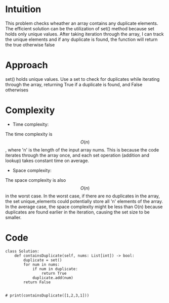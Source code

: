 # Intuition
<!-- Describe your first thoughts on how to solve this problem. -->
This problem checks wheather an array contains any duplicate elements. The efficient solution can be the utilization of set() method because set holds only unique values. After taking iteration through the array, I can track the unique elements and if any duplicate is found, the function will return the true otherwise false 

# Approach
<!-- Describe your approach to solving the problem. -->
set() holds unique values. Use a set to check for duplicates while iterating through the array, returning True if a duplicate is found, and False otherwises
# Complexity
- Time complexity:
<!-- Add your time complexity here, e.g. $$O(n)$$ -->
The time complexity is $$O(n)$$, where 'n' is the length of the input array nums. This is because the code iterates through the array once, and each set operation (addition and lookup) takes constant time on average.

- Space complexity:
<!-- Add your space complexity here, e.g. $$O(n)$$ -->
The space complexity is also $$O(n)$$ in the worst case. In the worst case, if there are no duplicates in the array, the set unique_elements could potentially store all 'n' elements of the array. In the average case, the space complexity might be less than O(n) because duplicates are found earlier in the iteration, causing the set size to be smaller.
# Code
```
class Solution:
    def containsDuplicate(self, nums: List[int]) -> bool:
        duplicate = set()
        for num in nums:
            if num in duplicate:
                return True
            duplicate.add(num)
        return False


# print(containsDuplicate([1,2,3,1]))
```